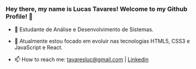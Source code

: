 ### Hey there, my name is Lucas Tavares! Welcome to my Github Profile! 👋

- 💬 Estudante de Análise e Desenvolvimento de Sistemas.

- 🌱 Atualmente estou focado em evoluir nas tecnologias HTML5, CSS3 e JavaScript e React.

- 📫 How to reach me: tavaresluc@gmail.com | [Linkedin](https://www.linkedin.com/in/lucas-o-tavares/) 
